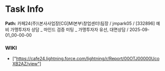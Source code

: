 # Task Info

**Path:** 카페24(주)\본사사업장\[CG]MI본부\창업센터\팀장 / jmpark05 / [332896] 예비 가맹투자자 상담 _ 마인드 검증 미팅 _ 가맹투자자 유선, 대면상담 / 2025-09-01_00-00-00

### WIKI
- ["https://cafe24.lightning.force.com/lightning/r/Report/00OTJ00000UcoXB2AZ/view"]

